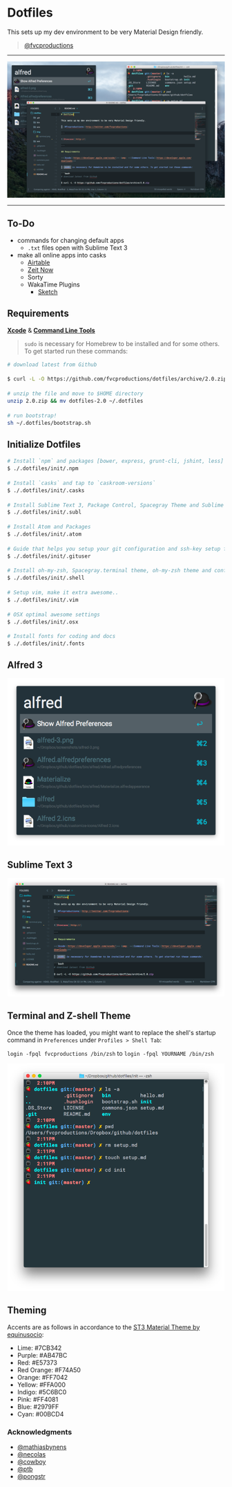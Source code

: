 # Dotfiles

This sets up my dev environment to be very Material Design friendly.

> [@fvcproductions](http://twitter.com/fvcproductions)

---

![Showcase](img/showcase.png)

---

## To-Do

- commands for changing default apps
    + `.txt` files open with Sublime Text 3
- make all online apps into casks
    + [Airtable](https://airtable.com/mac)
    + [Zeit Now]()
    + Sorty
    + WakaTime Plugins
        + [Sketch](https://github.com/wakatime/sketch-wakatime/releases/latest)

## Requirements

**[Xcode](https://developer.apple.com/xcode/)** &amp; **[Command Line Tools](https://developer.apple.com/downloads)**

> `sudo` is necessary for Homebrew to be installed and for some others. To get started run these commands:

```bash
# download latest from Github

$ curl -L -O https://github.com/fvcproductions/dotfiles/archive/2.0.zip

# unzip the file and move to $HOME directory
unzip 2.0.zip && mv dotfiles-2.0 ~/.dotfiles

# run bootstrap!
sh ~/.dotfiles/bootstrap.sh
```

## Initialize Dotfiles

```bash
# Install `npm` and packages [bower, express, grunt-cli, jshint, less]
$ ./.dotfiles/init/.npm

# Install `casks` and tap to `caskroom-versions`
$ ./.dotfiles/init/.casks

# Install Sublime Text 3, Package Control, Spacegray Theme and Sublime Text Packages
$ ./.dotfiles/init/.subl

# Install Atom and Packages
$ ./.dotfiles/init/.atom

# Guide that helps you setup your git configuration and ssh-key setup for Github and Bitbucket
$ ./.dotfiles/init/.gituser

# Install oh-my-zsh, Spacegray.terminal theme, oh-my-zsh theme and configs
$ ./.dotfiles/init/.shell

# Setup vim, make it extra awesome..
$ ./.dotfiles/init/.vim

# OSX optimal awesome settings
$ ./.dotfiles/init/.osx

# Install fonts for coding and docs
$ ./.dotfiles/init/.fonts
```

## Alfred 3

![alfred](img/alfred.png)

## Sublime Text 3

![sublime-text](img/sublime-text.png)

## Terminal and Z-shell Theme

Once the theme has loaded, you might want to replace the shell's startup command in `Preferences` under `Profiles > Shell Tab`:

`login -fpql fvcproductions /bin/zsh` to `login -fpql YOURNAME /bin/zsh`

![terminal](img/terminal.png)

## Theming

Accents are as follows in accordance to the [ST3 Material Theme by equinusocio](https://github.com/equinusocio/material-theme):

- Lime: #7CB342
- Purple: #AB47BC
- Red: #E57373
- Red Orange: #F74A50
- Orange: #FF7042
- Yellow: #FFA000
- Indigo: #5C6BC0
- Pink: #FF4081
- Blue: #2979FF
- Cyan: #00BCD4

### Acknowledgments

- [@mathiasbynens](https://github.com/mathiasbynens/dotfiles)
- [@necolas](https://github.com/necolas/dotfiles)
- [@cowboy](https://github.com/cowboy/dotfiles/)
- [@ptb](https://github.com/ptb/Mac-OS-X-Lion-Setup)
- [@pongstr](https://twitter.com/pongstr)
